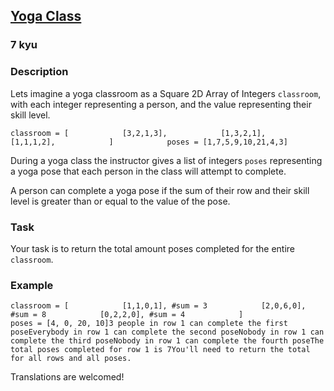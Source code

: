 <h2><a href=https://www.codewars.com/kata/5c79c07b4ba1e100097f4e1a/train/python target="_blank">Yoga Class</a></h2><h3>7 kyu</h3><h3 id="description">Description</h3><p>Lets imagine a yoga classroom as a Square 2D Array of Integers <code>classroom</code>, with each integer representing a person, and the value representing their skill level.</p><pre><code>classroom = [            [3,2,1,3],            [1,3,2,1],            [1,1,1,2],            ]            poses = [1,7,5,9,10,21,4,3]</code></pre><p>During a yoga class the instructor gives a list of integers <code>poses</code> representing a yoga pose that each person in the class will attempt to complete.</p><p>A person can complete a yoga pose if the sum of their row and their skill level is greater than or equal to the value of the pose.</p><h3 id="task">Task</h3><p>Your task is to return the total amount poses completed for the entire <code>classroom</code>.</p><h3 id="example">Example</h3><pre><code>classroom = [            [1,1,0,1], #sum = 3            [2,0,6,0], #sum = 8            [0,2,2,0], #sum = 4            ]                    poses = [4, 0, 20, 10]3 people in row 1 can complete the first poseEverybody in row 1 can complete the second poseNobody in row 1 can complete the third poseNobody in row 1 can complete the fourth poseThe total poses completed for row 1 is 7You'll need to return the total for all rows and all poses.</code></pre><p>Translations are welcomed!</p>